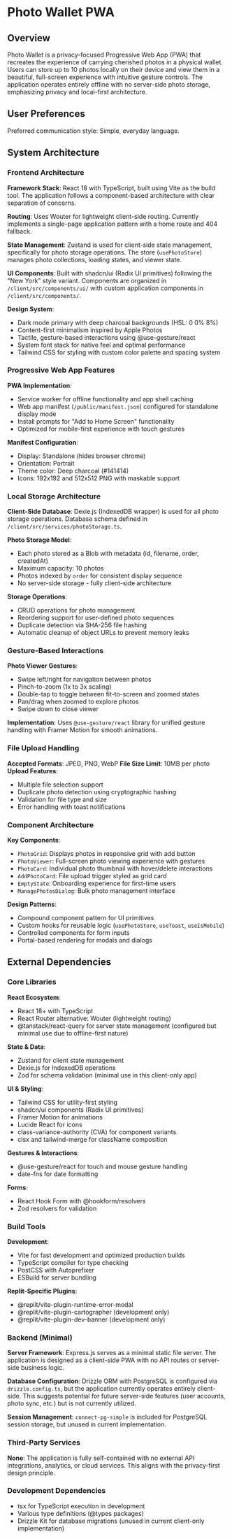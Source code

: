 # Photo Wallet PWA

## Overview

Photo Wallet is a privacy-focused Progressive Web App (PWA) that recreates the experience of carrying cherished photos in a physical wallet. Users can store up to 10 photos locally on their device and view them in a beautiful, full-screen experience with intuitive gesture controls. The application operates entirely offline with no server-side photo storage, emphasizing privacy and local-first architecture.

## User Preferences

Preferred communication style: Simple, everyday language.

## System Architecture

### Frontend Architecture

**Framework Stack**: React 18 with TypeScript, built using Vite as the build tool. The application follows a component-based architecture with clear separation of concerns.

**Routing**: Uses Wouter for lightweight client-side routing. Currently implements a single-page application pattern with a home route and 404 fallback.

**State Management**: Zustand is used for client-side state management, specifically for photo storage operations. The store (`usePhotoStore`) manages photo collections, loading states, and viewer state.

**UI Components**: Built with shadcn/ui (Radix UI primitives) following the "New York" style variant. Components are organized in `/client/src/components/ui/` with custom application components in `/client/src/components/`.

**Design System**:
- Dark mode primary with deep charcoal backgrounds (HSL: 0 0% 8%)
- Content-first minimalism inspired by Apple Photos
- Tactile, gesture-based interactions using @use-gesture/react
- System font stack for native feel and optimal performance
- Tailwind CSS for styling with custom color palette and spacing system

### Progressive Web App Features

**PWA Implementation**:
- Service worker for offline functionality and app shell caching
- Web app manifest (`/public/manifest.json`) configured for standalone display mode
- Install prompts for "Add to Home Screen" functionality
- Optimized for mobile-first experience with touch gestures

**Manifest Configuration**:
- Display: Standalone (hides browser chrome)
- Orientation: Portrait
- Theme color: Deep charcoal (#141414)
- Icons: 192x192 and 512x512 PNG with maskable support

### Local Storage Architecture

**Client-Side Database**: Dexie.js (IndexedDB wrapper) is used for all photo storage operations. Database schema defined in `/client/src/services/photoStorage.ts`.

**Photo Storage Model**:
- Each photo stored as a Blob with metadata (id, filename, order, createdAt)
- Maximum capacity: 10 photos
- Photos indexed by `order` for consistent display sequence
- No server-side storage - fully client-side architecture

**Storage Operations**:
- CRUD operations for photo management
- Reordering support for user-defined photo sequences
- Duplicate detection via SHA-256 file hashing
- Automatic cleanup of object URLs to prevent memory leaks

### Gesture-Based Interactions

**Photo Viewer Gestures**:
- Swipe left/right for navigation between photos
- Pinch-to-zoom (1x to 3x scaling)
- Double-tap to toggle between fit-to-screen and zoomed states
- Pan/drag when zoomed to explore photos
- Swipe down to close viewer

**Implementation**: Uses `@use-gesture/react` library for unified gesture handling with Framer Motion for smooth animations.

### File Upload Handling

**Accepted Formats**: JPEG, PNG, WebP
**File Size Limit**: 10MB per photo
**Upload Features**:
- Multiple file selection support
- Duplicate photo detection using cryptographic hashing
- Validation for file type and size
- Error handling with toast notifications

### Component Architecture

**Key Components**:
- `PhotoGrid`: Displays photos in responsive grid with add button
- `PhotoViewer`: Full-screen photo viewing experience with gestures
- `PhotoCard`: Individual photo thumbnail with hover/delete interactions
- `AddPhotoCard`: File upload trigger styled as grid card
- `EmptyState`: Onboarding experience for first-time users
- `ManagePhotosDialog`: Bulk photo management interface

**Design Patterns**:
- Compound component pattern for UI primitives
- Custom hooks for reusable logic (`usePhotoStore`, `useToast`, `useIsMobile`)
- Controlled components for form inputs
- Portal-based rendering for modals and dialogs

## External Dependencies

### Core Libraries

**React Ecosystem**:
- React 18+ with TypeScript
- React Router alternative: Wouter (lightweight routing)
- @tanstack/react-query for server state management (configured but minimal use due to offline-first nature)

**State & Data**:
- Zustand for client state management
- Dexie.js for IndexedDB operations
- Zod for schema validation (minimal use in this client-only app)

**UI & Styling**:
- Tailwind CSS for utility-first styling
- shadcn/ui components (Radix UI primitives)
- Framer Motion for animations
- Lucide React for icons
- class-variance-authority (CVA) for component variants
- clsx and tailwind-merge for className composition

**Gestures & Interactions**:
- @use-gesture/react for touch and mouse gesture handling
- date-fns for date formatting

**Forms**:
- React Hook Form with @hookform/resolvers
- Zod resolvers for validation

### Build Tools

**Development**:
- Vite for fast development and optimized production builds
- TypeScript compiler for type checking
- PostCSS with Autoprefixer
- ESBuild for server bundling

**Replit-Specific Plugins**:
- @replit/vite-plugin-runtime-error-modal
- @replit/vite-plugin-cartographer (development only)
- @replit/vite-plugin-dev-banner (development only)

### Backend (Minimal)

**Server Framework**: Express.js serves as a minimal static file server. The application is designed as a client-side PWA with no API routes or server-side business logic.

**Database Configuration**: Drizzle ORM with PostgreSQL is configured via `drizzle.config.ts`, but the application currently operates entirely client-side. This suggests potential for future server-side features (user accounts, photo sync, etc.) but is not currently utilized.

**Session Management**: `connect-pg-simple` is included for PostgreSQL session storage, but unused in current implementation.

### Third-Party Services

**None**: The application is fully self-contained with no external API integrations, analytics, or cloud services. This aligns with the privacy-first design principle.

### Development Dependencies

- tsx for TypeScript execution in development
- Various type definitions (@types packages)
- Drizzle Kit for database migrations (unused in current client-only implementation)
